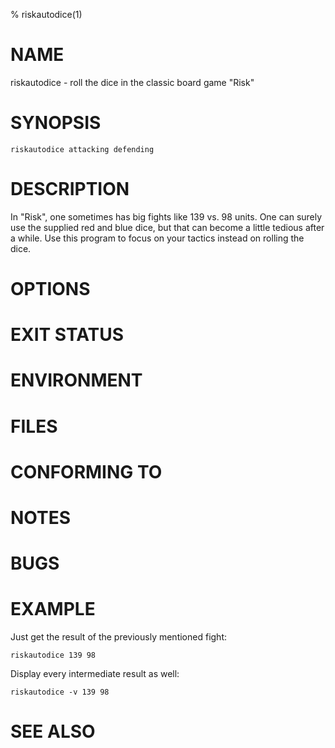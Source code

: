 % riskautodice(1)

# NAME

riskautodice - roll the dice in the classic board game "Risk"

# SYNOPSIS

	riskautodice attacking defending

# DESCRIPTION

In "Risk", one sometimes has big fights like 139 vs. 98 units. One can surely use the supplied red and blue dice, but that can become a little tedious after a while. Use this program to focus on your tactics instead on rolling the dice.

# OPTIONS
# EXIT STATUS
# ENVIRONMENT
# FILES
# CONFORMING TO
# NOTES
# BUGS
# EXAMPLE

Just get the result of the previously mentioned fight:

	riskautodice 139 98

Display every intermediate result as well:

	riskautodice -v 139 98

# SEE ALSO
